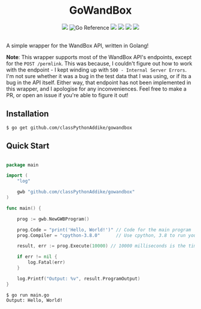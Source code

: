 <h1 align="center">GoWandBox</h1>

<div align="center">
  <img src="https://img.shields.io/github/languages/top/classPythonAddike/gowandbox">
  <img src="https://pkg.go.dev/badge/github.com/classPythonAddike/gowandbox.svg" alt="Go Reference">
  <img src="https://goreportcard.com/badge/github.com/classPythonAddike/gowandbox">
  <img src="https://sourcegraph.com/github.com/classPythonAddike/gowandbox/-/badge.svg">
  <img src="https://www.codetriage.com/classpythonaddike/gowandbox/badges/users.svg">
  <img src="https://img.shields.io/github/license/classPythonAddike/gowandbox">
</div>

<br>

A simple wrapper for the WandBox API, written in Golang!

**Note**: This wrapper supports most of the WandBox API's endpoints, except for the `POST /permlink`. This was because, I couldn't figure out how to work with the endpoint - I kept winding up with `500 - Internal Server Errors`. I'm not sure whether it was a bug in the test data that I was using, or if its a bug in the API itself. Either way, that endpoint has not been implemented in this wrapper, and I apologise for any inconveniences. Feel free to make a PR, or open an issue if you're able to figure it out!

## Installation

```
$ go get github.com/classPythonAddike/gowandbox
```


## Quick Start

```go

package main

import (
	"log"

	gwb "github.com/classPythonAddike/gowandbox"
)

func main() {

	prog := gwb.NewGWBProgram()

	prog.Code = "print('Hello, World!')" // Code for the main program
	prog.Compiler = "cpython-3.8.0"      // Use cpython, 3.8 to run your code

	result, err := prog.Execute(10000) // 10000 milliseconds is the timeout

	if err != nil {
		log.Fatal(err)
	}

	log.Printf("Output: %v", result.ProgramOutput)
}

```

```
$ go run main.go
Output: Hello, World!

```
